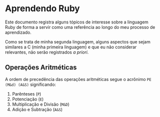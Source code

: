 # Aprendendo Ruby

Este documento registra alguns tópicos de interesse sobre a linguagem Ruby de forma a servir como uma referência ao longo do meu processo de aprendizado.

Como se trata de minha segunda linguagem, alguns aspectos que sejam similares a C (minha primeira linguagem) e que eu não considerar relevantes, não serão registrados *a priori*.

## Operações Aritméticas

A ordem de precedência das operações aritméticas segue o acrônimo `PE (M&d) (A&S)` significando:

1. Parênteses (`P`)
2. Potenciação (`E`)
3. Multiplicação e Divisão (`M&D`)
4. Adição e Subtração (`A&S`)
